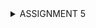 <details>
<summary>ASSIGNMENT 5</summary>

# ASSIGNMENT 7 QUESTIONS AND ANSWERS:

 ## 1.  Explain what are stateless widgets and stateful widgets, and explain the difference between them.

        A stateful widget rrequires an extra class to represent its state while a stateless widget does not. The reason stateless widgets need an extra class is becaues

 ## 2.  Mention the widgets that you have used for this project and its uses.

        The widgets I used in this project are:
            1. Containers which are used to customize child widgets and to place child widgets within a designated area or box
            2.
 
 ## 3. What is the use-case for setState()? Explain the variable that can be affected by setState().

        The function of setState() is

 ## 4. Explain the difference between const and final keyword.
    
        A const is . While a final keyword is .

 ## Step-by-step explanation for checklist :
 ### 1. Create a new Flutter application with the E-Commerce theme that matches the previous assignments.
        To initialize the project I ran the following lines in terminal:

            flutter create e_commerce_app_mobile
            cd e_commerce_app_mobile

 ### 2.  Create three simple buttons with icons and texts for:
 #### a. Viewing the product list (View Product List)
 #### b. Adding a product (Add Product)
 #### c. Logout (Logout)

 ### 3. Implement different colors for each button (View Product List, Add Product, and Logout). 

 ### 4. Display a Snackbar with the following messages:
 #### a. "You have pressed the View Product List button" when the View Product List button is pressed.
 #### b. "You have pressed the Add Product button" when the Add Product button is pressed.
 #### c. "You have pressed the Logout button" when the Logout button is pressed.


</details>